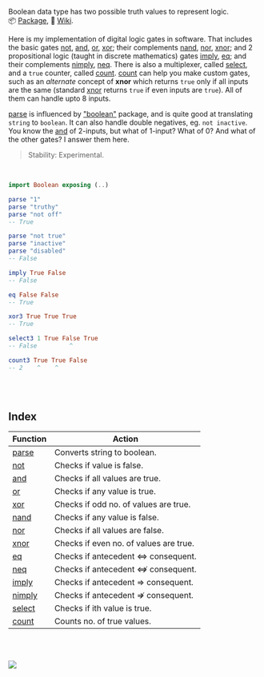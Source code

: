 Boolean data type has two possible truth values to represent logic.<br>
:package: [Package](https://package.elm-lang.org/packages/elmw/extra-boolean/latest/),
:blue_book: [Wiki](https://github.com/elmw/extra-boolean/wiki).

Here is my implementation of digital logic gates in software. That includes
the basic gates [not], [and], [or], [xor]; their complements [nand], [nor],
[xnor]; and 2 propositional logic (taught in discrete mathematics) gates
[imply], [eq]; and their complements [nimply], [neq]. There is also a
multiplexer, called [select], and a `true` counter, called [count]. [count]
can help you make custom gates, such as an *alternate* concept of **xnor**
which returns `true` only if all inputs are the same (standard [xnor] returns
`true` if even inputs are `true`). All of them can handle upto 8 inputs.

[parse] is influenced by ["boolean"] package, and is quite good at translating
`string` to `boolean`. It can also handle double negatives, eg. `not inactive`.
You know the [and] of 2-inputs, but what of 1-input? What of 0? And what of
the other gates? I answer them here.

> Stability: Experimental.

<br>

```elm
import Boolean exposing (..)

parse "1"
parse "truthy"
parse "not off"
-- True

parse "not true"
parse "inactive"
parse "disabled"
-- False

imply True False
-- False

eq False False
-- True

xor3 True True True
-- True

select3 1 True False True
-- False         ^

count3 True True False
-- 2    ^    ^
```

<br>
<br>


## Index

| Function | Action                                 |
| -------- | -------------------------------------- |
| [parse]  | Converts string to boolean.            |
| [not]    | Checks if value is false.              |
| [and]    | Checks if all values are true.         |
| [or]     | Checks if any value is true.           |
| [xor]    | Checks if odd no. of values are true.  |
| [nand]   | Checks if any value is false.          |
| [nor]    | Checks if all values are false.        |
| [xnor]   | Checks if even no. of values are true. |
| [eq]     | Checks if antecedent ⇔ consequent.     |
| [neq]    | Checks if antecedent ⇎ consequent.     |
| [imply]  | Checks if antecedent ⇒ consequent.     |
| [nimply] | Checks if antecedent ⇏ consequent.     |
| [select] | Checks if ith value is true.           |
| [count]  | Counts no. of true values.             |

["boolean"]: https://www.npmjs.com/package/boolean
[parse]: https://github.com/elmw/extra-boolean/wiki/parse
[not]: https://github.com/elmw/extra-boolean/wiki/not
[and]: https://github.com/elmw/extra-boolean/wiki/and
[or]: https://github.com/elmw/extra-boolean/wiki/or
[xor]: https://github.com/elmw/extra-boolean/wiki/xor
[nand]: https://github.com/elmw/extra-boolean/wiki/nand
[nor]: https://github.com/elmw/extra-boolean/wiki/nor
[xnor]: https://github.com/elmw/extra-boolean/wiki/xnor
[eq]: https://github.com/elmw/extra-boolean/wiki/eq
[neq]: https://github.com/elmw/extra-boolean/wiki/neq
[imply]: https://github.com/elmw/extra-boolean/wiki/imply
[nimply]: https://github.com/elmw/extra-boolean/wiki/nimply
[select]: https://github.com/elmw/extra-boolean/wiki/select
[count]: https://github.com/elmw/extra-boolean/wiki/count

<br>
<br>

[![](https://img.youtube.com/vi/6mMK6iSZsAs/maxresdefault.jpg)](https://www.youtube.com/watch?v=6mMK6iSZsAs)
